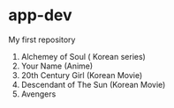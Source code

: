 # app-dev
My first repository

1. Alchemey of Soul ( Korean series)
2. Your Name (Anime)
3. 20th Century Girl (Korean Movie)
4. Descendant of The Sun (Korean Movie)
5. Avengers
   
